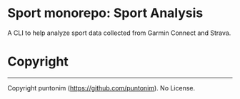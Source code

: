 **Sport monorepo: Sport Analysis**
==================================

A CLI to help analyze sport data collected from Garmin Connect and Strava.


Copyright
=========

---

Copyright puntonim (https://github.com/puntonim). No License.

